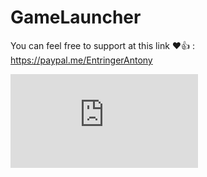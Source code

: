 # GameLauncher

You can feel free to support at this link ❤👍 :
https://paypal.me/EntringerAntony

![alt tag](https://forums.unrealengine.com/attachment.php?attachmentid=121730&d=1481829990)

